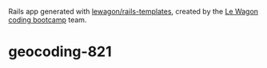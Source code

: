 Rails app generated with [lewagon/rails-templates](https://github.com/lewagon/rails-templates), created by the [Le Wagon coding bootcamp](https://www.lewagon.com) team.
# geocoding-821
